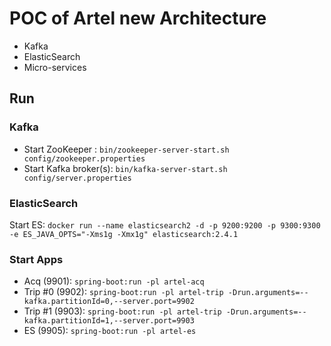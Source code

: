 # POC of Artel new Architecture

- Kafka
- ElasticSearch
- Micro-services


## Run

### Kafka
- Start ZooKeeper : `bin/zookeeper-server-start.sh config/zookeeper.properties`
- Start Kafka broker(s): `bin/kafka-server-start.sh config/server.properties`

### ElasticSearch
Start ES: `docker run --name elasticsearch2 -d -p 9200:9200 -p 9300:9300  -e ES_JAVA_OPTS="-Xms1g -Xmx1g" elasticsearch:2.4.1`
           
### Start Apps
- Acq (9901): `spring-boot:run -pl artel-acq`
- Trip #0 (9902): `spring-boot:run -pl artel-trip -Drun.arguments=--kafka.partitionId=0,--server.port=9902`
- Trip #1 (9903): `spring-boot:run -pl artel-trip -Drun.arguments=--kafka.partitionId=1,--server.port=9903`
- ES (9905): `spring-boot:run -pl artel-es`




